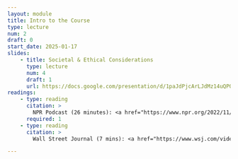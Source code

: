 ```yaml
---
layout: module
title: Intro to the Course
type: lecture
num: 2
draft: 0
start_date: 2025-01-17
slides:
    - title: Societal & Ethical Considerations
      type: lecture
      num: 4
      draft: 1
      url: https://docs.google.com/presentation/d/1paJdPjcArLJdMz14uQPQIi6-5BA7OdLj/edit?usp=sharing&ouid=113376576186080604800&rtpof=true&sd=true
readings: 
    - type: reading
      citation: >
        NPR Podcast (26 minutes): <a href="https://www.npr.org/2022/11/18/1137657496/third-party-cookie-data-tracking-internet-user-privacy" target="_blank">The history and future of the cookie</a>
      required: 1
    - type: reading
      citation: >
        Wall Street Journal (7 mins): <a href="https://www.wsj.com/video/how-advertisers-use-internet-cookies-to-track-you/92E525EB-9E4A-4399-817D-8C4E6EF68F93.html" target="_blank">Third-party cookies, explained</a>

---
```

